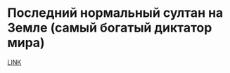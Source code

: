 # Последний нормальный султан на Земле (самый богатый диктатор мира)



[LINK](https://varlamov.ru/2235294.html)
